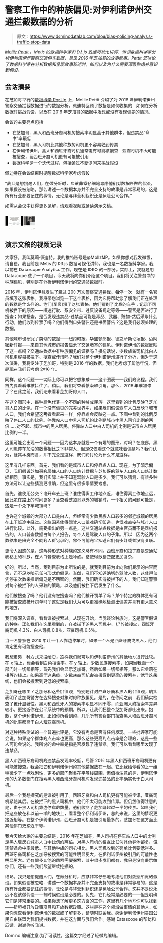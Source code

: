 # 警察工作中的种族偏见:对伊利诺伊州交通拦截数据的分析

> 原文：<https://www.dominodatalab.com/blog/bias-policing-analysis-traffic-stop-data>

*[Mollie Pettit](https://www.linkedin.com/in/molliempettit/) ，Metis 的数据科学家和 D3.js 数据可视化讲师，带领数据科学家分析伊利诺伊州警察交通停车数据，呈现 2016 年芝加哥的故事叙事。Pettit 还讨论了数据科学家在分析数据和呈现故事叙述时，如何以及为什么需要深思熟虑并意识到假设。*

## 会话摘要

在芝加哥举行的[数据科学 PopUp](https://popup.dominodatalab.com/?utm_source=blog&utm_medium=post&utm_campaign=racial-bias-policing-analysis-illinois-traffic-stop-data) 上，Mollie Pettit 介绍了对 2016 年伊利诺伊州警察交通拦截数据进行的数据分析。佩迪特回顾了数据是如何收集的，如何在分析数据时挑战假设，以及在 2016 年芝加哥的数据中发现或没有发现偏差的情况。

会议的主要亮点包括

*   在芝加哥，黑人和西班牙裔司机的搜索率明显高于其他群体，但违禁品“命中”率最低
*   在芝加哥，黑人司机比其他种族的司机更不容易收到传票
*   在伊利诺伊州，黑人和西班牙裔司机通常更有可能被搜查，亚裔司机不太可能被搜查，而西班牙裔司机更有可能被引用
*   数据科学是一个迭代过程，包括通过不断提问来挑战假设

佩迪特在会议结束时提醒数据科学家考虑假设

“我只是想提醒人们，在做分析时，应该非常仔细地考虑他们对数据所做的假设。如果假设被忽略，那么讲述一个数据本身并不完全支持的故事是非常容易的，这是所有行业都要记住的事情，无论是与非营利组织还是保险公司合作。”

如需从会议中获得更多见解，请观看视频或通读演示文稿。

![Racial Bias in Policing: An Analysis of Illinois Traffic Stop Data](img/e566d500d365e1c0f9e7f7f090d3c375.png)

## 演示文稿的视频记录

大家好。我叫莫莉·佩迪特。我的推特账号是@MollzMP。如果你想对我发微博，请自便。我目前是 Metis 的 D3.js 数据可视化讲师。我也是一名数据科学家。我以前在 Datascope Analytics 工作，现在是 IDEO 的一部分。实际上，我就是用 Datascope 做了一个项目，今天我将向你们介绍这个项目。我们将关注警务中的种族偏见，特别是在分析伊利诺伊州的交通站数据时。

2016 年，伊利诺伊州发生了超过 200 万次警察交通拦截。每停一次，就有一名官员填写这张表格。我将带您浏览一下这个表格，因为它将帮助您了解我们正在处理的数据是什么样的。他们[军官]填了这张表格。他们猜到了比赛的车手；记录下司机被拦下的原因——超速行驶、系安全带、违反设备规定等等——警官是否进行了搜查；如果搜查，是否发现违禁品-违禁品可能是毒品、武器、赃物-然后采取什么行动。他们收到传票了吗？他们得到口头警告还是书面警告？这是我们必须处理的数据。

其他城市也研究了类似的数据——纽约时报、华盛顿邮报、德克萨斯论坛报、迈阿密新时报——来自其他城市的报告显示了交通堵塞的偏见。伊利诺伊州的数据反映了这一点吗？交通站数据中有种族偏见的证据吗？换句话说，少数族裔司机比白人司机更容易被拦下、搜查或传讯吗？我们对整个伊利诺伊州进行了分析，但对于这次演讲，我将专注于芝加哥，特别是 2016 年的数据。我们也考虑了其他年份，但是现在我们只考虑 2016 年。

同样，这个问题——实际上你可以把它想象成——这个图表——我们的议程。我们首先要看看谁被拦住了。稍后，我们将查看搜索和引用。那么，2016 年谁被停了？在此之前，我们先来看看芝加哥的人口。

在这个图形中，每种颜色代表一个不同的种族或民族。这里看到的比例反映了芝加哥人口的比例。在一个没有偏见的完美世界中，如果我们假设驾车人口反映了城市人口，我们会希望这两者看起来一样，停靠点会反映这一点。下图中看到的比例反映了停止人口的比例。停靠站人口中黑人司机的比例是城市中黑人司机比例的两倍……对不起，城市中的黑人居民。停靠站人口中白人司机的比例是该市白人居民比例的一半。

这里可能会出现一个问题——因为这本身就是一个有趣的图形，对吗？在底部，黑人司机停车加油的数量相比之下非常大…但是仅仅看这个就意味着偏见吗？我们认为，就其本身而言，并不完全是这样，我们将讨论为什么不是这样。

这里有几样东西。首先，我们看的是城市人口和停靠点人口。现在，为了暗示偏见，我们假设芝加哥的居住人口的人口统计数据与芝加哥的驾车人口的人口统计数据相同。事实是，我们实际上并不知道驾驶人口是多少。我们可以猜测，有很多种方法可以让这些猜测更准确，但这里有很多事情要考虑。

首先，谁使用公交？谁开车去上班？谁住得离工作地点近，谁住得离工作地点远，因此花在路上的时间更多？当查看芝加哥以外的城镇时，一个相关的问题可能是，这是一个免下车城镇吗？

也许这个城镇的大部分人口是白人，但经常有少数民族人口较多的邻近城镇的居民在上下班途中经过。这些因素使得驾驶人口很难确切知道，也很难直接与城市人口进行比较。此外，需要指出的另一点是，这些交通站点数据是由官员而不是司机报告的。人口普查数据由每个人报告，每个人是驾驶人口的子集。所以，因为这两个数据集是由完全不同的人群记录的，你不可能完全知道它们有多好或者没有关联。

更令人困惑的是，这两种形式对种族的定义略有不同。西班牙裔和拉丁裔是交通站表格上的种族，在人口普查表格上是种族。这使得数据匹配更加复杂。

好的。所以，当然，我到目前为止所说的是，就我到目前为止向你们展示的内容而言，还不足以暗示任何形式的偏见。当然，我们不知道确切的驾驶人数，这使得仅凭停车次数来推断偏见是不明智的。然而，我们确实有被拦下的人，我们知道警察对每个被拦下的人采取的策略，以及他们被拦下后发生了什么。

他们被搜查了吗？他们没有被搜查吗？他们被开罚单了吗？某个特定的群体更有可能被搜查或被开罚单吗？这就是我们认为可以更准确地检测出偏差并具有更大意义的地方。

我们将深入调查，看看谁被搜索过。从现在开始，当我谈论种族时，这是警官假设的种族。正如我们在这里看到的，在被拦下的黑人司机中，1.7%被搜查，西班牙裔司机 4.3%，白人司机 0.8%，亚裔司机 0.6%。

当一名警察在 2016 年让一个人靠边停车时，如果一个人是西班牙裔或黑人，他们肯定更有可能搜查他。

我想用另一种方式来描绘它，这样我们就可以和伊利诺伊州的其他地方进行比较。在 x 轴上，你会看到白色搜索率。在 y 轴上，少数民族搜索率，如果当我画一个部门时一切都相等，首先我们会显示芝加哥，然后如果一切都相等，那么它会落在相等的线上。如果高于这条线，少数族裔司机会被搜索到更高的搜索率，低于这条线，他们会被搜索到更低的搜索率。

芝加哥在哪里？芝加哥和这些价值观，特别是针对西班牙裔和黑人的价值观，确实表明了芝加哥警方在选择搜查对象时的种族偏见。是的，在你问之前，我们确实检查了统计显著性。黑人和西班牙人的搜索率明显不同于零，而亚洲人的搜索率差异较小，更接近你在公平系统中的预期。所以，让我们把整个芝加哥都吐出来。抱歉，整个伊利诺伊州。正如你所看到的，几乎所有警察部门搜查黑人和西班牙裔司机的比率都高于白人和亚裔司机。

对这种特殊测试的一个普遍批评是，它没有考虑是否有任何发现。一些批评家可能会说，如果这个群体的点击率也更高，那么这些更高的点击率是合理的，这是一些人可能会说的。我所说的命中率是指是否发现了违禁品。我们可以看看哪里发现了违禁品。

黑人和西班牙裔司机的违禁品发现率较低，尽管 2016 年黑人和西班牙裔司机更有可能被搜查。我会把它和伊利诺伊州的其他数据放在一起。它比我给你看的上一组稍微少了一点戏剧性，更多的部门聚集在平等线周围，但值得注意的是，伊利诺伊州的大多数部门在搜索黑人和西班牙裔司机时发现违禁品的比率确实低于白人司机。

最后一个我想探究的是谁被引用了。西班牙裔和白人司机更有可能被传讯，亚裔司机紧随其后。在被拦下的黑人司机中，他们不太可能收到传票。但仍然值得注意的是，由于黑人司机靠边停车的数量，他们收到了芝加哥超过一半的传票。如果我们把这些放在和以前一样的地块上，看看整个伊利诺伊州，总的来说，这里的情况更接近相等。在整个伊利诺伊州，西班牙裔司机是被引用最多的，芝加哥在这方面比其他部门更接近平等。

我今天给大家的主要总结是，2016 年在芝加哥，黑人司机在停车站人口中的比例是黑人居民在城市人口中比例的两倍。对黑人司机的搜查比任何其他群体都多，但违禁品命中率最低。与其他种族的司机相比，黑人司机收到的罚单比例要低得多。西班牙裔司机在芝加哥被搜索的可能性明显更大，在伊利诺伊州被引用的可能性也明显更大。还有很多其他的因素需要探索，其中很多我们都有，我只是没有展示给你们，还有一些我们希望继续挖掘的。

结论，我只是想提醒人们，在做分析时，应该非常仔细地考虑他们对数据所做的假设。如果假设被忽略，讲述一个数据本身并不完全支持的故事是非常容易的，这是所有行业都要记住的事情，无论是与非营利组织还是保险公司合作。这并不是说永远不应该做假设——有时候假设是必要的。见鬼，它们经常是必要的——但是明确它们是非常重要的。如果你想了解更多这方面的工作，这里有几个地方你可以找到——斯坦福开放政策项目和开放数据政策。这些是在这个领域做事情的其他人。如果你想查看伊利诺伊州的数据或了解更多，请随时联系我。感谢伊利诺伊州美国公民自由联盟为我们提供数据，并在这方面与我们合作。感谢 Datascope 的帮助和反馈。谢谢你听我说。

Domino 编辑注意:为了可读性，这篇文字经过了轻微的编辑。